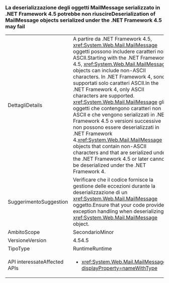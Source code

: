 ### <a name="deserialization-of-mailmessage-objects-serialized-under-the-net-framework-45-may-fail"></a><span data-ttu-id="d58ec-101">La deserializzazione degli oggetti MailMessage serializzato in .NET Framework 4.5 potrebbe non riuscire</span><span class="sxs-lookup"><span data-stu-id="d58ec-101">Deserialization of MailMessage objects serialized under the .NET Framework 4.5 may fail</span></span>

|   |   |
|---|---|
|<span data-ttu-id="d58ec-102">Dettagli</span><span class="sxs-lookup"><span data-stu-id="d58ec-102">Details</span></span>|<span data-ttu-id="d58ec-103">A partire da .NET Framework 4.5, <xref:System.Web.Mail.MailMessage> oggetti possono includere caratteri non ASCII.</span><span class="sxs-lookup"><span data-stu-id="d58ec-103">Starting with the .NET Framework 4.5, <xref:System.Web.Mail.MailMessage> objects can include non-ASCII characters.</span></span> <span data-ttu-id="d58ec-104">In .NET Framework 4, sono supportati solo caratteri ASCII.</span><span class="sxs-lookup"><span data-stu-id="d58ec-104">In the .NET Framework 4, only ASCII characters are supported.</span></span> <span data-ttu-id="d58ec-105"><xref:System.Web.Mail.MailMessage> gli oggetti che contengono caratteri non ASCII e che vengono serializzati in .NET Framework 4.5 o versioni successive non possono essere deserializzati in .NET Framework 4.</span><span class="sxs-lookup"><span data-stu-id="d58ec-105"><xref:System.Web.Mail.MailMessage> objects that contain non-ASCII characters and that are serialized under the .NET Framework 4.5 or later cannot be deserialized under the .NET Framework 4.</span></span>|
|<span data-ttu-id="d58ec-106">Suggerimento</span><span class="sxs-lookup"><span data-stu-id="d58ec-106">Suggestion</span></span>|<span data-ttu-id="d58ec-107">Verificare che il codice fornisce la gestione delle eccezioni durante la deserializzazione di un <xref:System.Web.Mail.MailMessage> oggetto.</span><span class="sxs-lookup"><span data-stu-id="d58ec-107">Ensure that your code provides exception handling when deserializing a <xref:System.Web.Mail.MailMessage> object.</span></span>|
|<span data-ttu-id="d58ec-108">Ambito</span><span class="sxs-lookup"><span data-stu-id="d58ec-108">Scope</span></span>|<span data-ttu-id="d58ec-109">Secondario</span><span class="sxs-lookup"><span data-stu-id="d58ec-109">Minor</span></span>|
|<span data-ttu-id="d58ec-110">Versione</span><span class="sxs-lookup"><span data-stu-id="d58ec-110">Version</span></span>|<span data-ttu-id="d58ec-111">4.5</span><span class="sxs-lookup"><span data-stu-id="d58ec-111">4.5</span></span>|
|<span data-ttu-id="d58ec-112">Tipo</span><span class="sxs-lookup"><span data-stu-id="d58ec-112">Type</span></span>|<span data-ttu-id="d58ec-113">Runtime</span><span class="sxs-lookup"><span data-stu-id="d58ec-113">Runtime</span></span>|
|<span data-ttu-id="d58ec-114">API interessate</span><span class="sxs-lookup"><span data-stu-id="d58ec-114">Affected APIs</span></span>|<ul><li><xref:System.Web.Mail.MailMessage?displayProperty=nameWithType></li></ul>|

